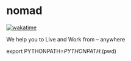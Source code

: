 # nomad
[![wakatime](https://wakatime.com/badge/github/ofou/nomad.svg?style=flat)](https://wakatime.com/badge/github/ofou/nomad)

We help you to Live and Work from – anywhere

export PYTHONPATH=$PYTHONPATH:$(pwd)